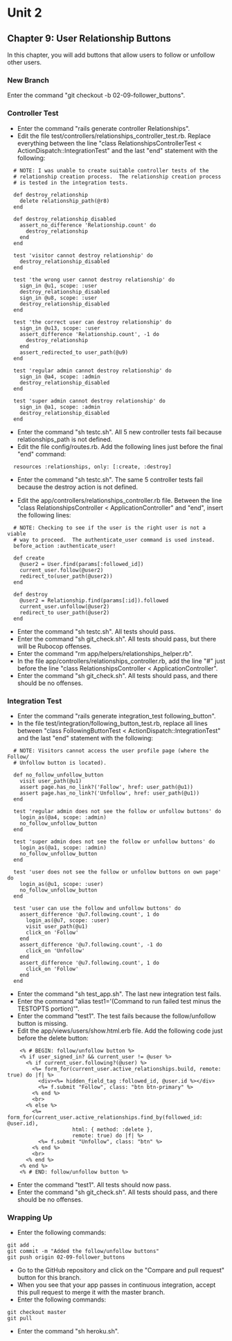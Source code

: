 # Unit 2
## Chapter 9: User Relationship Buttons

In this chapter, you will add buttons that allow users to follow or unfollow other users.

### New Branch
Enter the command "git checkout -b 02-09-follower_buttons".

### Controller Test
* Enter the command "rails generate controller Relationships".
* Edit the file test/controllers/relationships_controller_test.rb.  Replace everything between the line "class RelationshipsControllerTest < ActionDispatch::IntegrationTest" and the last "end" statement with the following:
```
  # NOTE: I was unable to create suitable controller tests of the
  # relationship creation process.  The relationship creation process
  # is tested in the integration tests.

  def destroy_relationship
    delete relationship_path(@r8)
  end

  def destroy_relationship_disabled
    assert_no_difference 'Relationship.count' do
      destroy_relationship
    end
  end

  test 'visitor cannot destroy relationship' do
    destroy_relationship_disabled
  end

  test 'the wrong user cannot destroy relationship' do
    sign_in @u1, scope: :user
    destroy_relationship_disabled
    sign_in @u8, scope: :user
    destroy_relationship_disabled
  end

  test 'the correct user can destroy relationship' do
    sign_in @u13, scope: :user
    assert_difference 'Relationship.count', -1 do
      destroy_relationship
    end
    assert_redirected_to user_path(@u9)
  end

  test 'regular admin cannot destroy relationship' do
    sign_in @a4, scope: :admin
    destroy_relationship_disabled
  end

  test 'super admin cannot destroy relationship' do
    sign_in @a1, scope: :admin
    destroy_relationship_disabled
  end
```
* Enter the command "sh testc.sh".  All 5 new controller tests fail because relationships_path is not defined.
* Edit the file config/routes.rb.  Add the following lines just before the final "end" command:
```
  resources :relationships, only: [:create, :destroy]
```
* Enter the command "sh testc.sh".  The same 5 controller tests fail because the destroy action is not defined.

* Edit the app/controllers/relationships_controller.rb file.  Between the line "class RelationshipsController < ApplicationController" and "end", insert the following lines:
```
  # NOTE: Checking to see if the user is the right user is not a viable
  # way to proceed.  The authenticate_user command is used instead.
  before_action :authenticate_user!

  def create
    @user2 = User.find(params[:followed_id])
    current_user.follow(@user2)
    redirect_to(user_path(@user2))
  end

  def destroy
    @user2 = Relationship.find(params[:id]).followed
    current_user.unfollow(@user2)
    redirect_to user_path(@user2)
  end
```
* Enter the command "sh testc.sh".  All tests should pass.
* Enter the command "sh git_check.sh".  All tests should pass, but there will be Rubocop offenses.
* Enter the command "rm app/helpers/relationships_helper.rb".
* In the file app/controllers/relationships_controller.rb, add the line "#" just before the line "class RelationshipsController < ApplicationController".
* Enter the command "sh git_check.sh".  All tests should pass, and there should be no offenses.

### Integration Test
* Enter the command "rails generate integration_test following_button".
* In the file test/integration/following_button_test.rb, replace all lines between "class FollowingButtonTest < ActionDispatch::IntegrationTest" and the last "end" statement with the following:
```
  # NOTE: Visitors cannot access the user profile page (where the Follow/
  # Unfollow button is located).

  def no_follow_unfollow_button
    visit user_path(@u1)
    assert page.has_no_link?('Follow', href: user_path(@u1))
    assert page.has_no_link?('Unfollow', href: user_path(@u1))
  end

  test 'regular admin does not see the follow or unfollow buttons' do
    login_as(@a4, scope: :admin)
    no_follow_unfollow_button
  end

  test 'super admin does not see the follow or unfollow buttons' do
    login_as(@a1, scope: :admin)
    no_follow_unfollow_button
  end

  test 'user does not see the follow or unfollow buttons on own page' do
    login_as(@u1, scope: :user)
    no_follow_unfollow_button
  end

  test 'user can use the follow and unfollow buttons' do
    assert_difference '@u7.following.count', 1 do
      login_as(@u7, scope: :user)
      visit user_path(@u1)
      click_on 'Follow'
    end
    assert_difference '@u7.following.count', -1 do
      click_on 'Unfollow'
    end
    assert_difference '@u7.following.count', 1 do
      click_on 'Follow'
    end
  end
```
* Enter the command "sh test_app.sh".  The last new integration test fails.
* Enter the command "alias test1='(Command to run failed test minus the TESTOPTS portion)'".
* Enter the command "test1".  The test fails because the follow/unfollow button is missing.
* Edit the app/views/users/show.html.erb file.  Add the following code just before the delete button:
```
    <% # BEGIN: follow/unfollow button %>
    <% if user_signed_in? && current_user != @user %>
      <% if current_user.following?(@user) %>
        <%= form_for(current_user.active_relationships.build, remote: true) do |f| %>
          <div><%= hidden_field_tag :followed_id, @user.id %></div>
          <%= f.submit "Follow", class: "btn btn-primary" %>
        <% end %>
        <br>
      <% else %>
        <%= form_for(current_user.active_relationships.find_by(followed_id: @user.id),
                     html: { method: :delete },
                     remote: true) do |f| %>
          <%= f.submit "Unfollow", class: "btn" %>
        <% end %>
        <br>
      <% end %>
    <% end %>
    <% # END: follow/unfollow button %>
```
* Enter the command "test1".  All tests should now pass.
* Enter the command "sh git_check.sh".  All tests should pass, and there should be no offenses.

### Wrapping Up
* Enter the following commands:
```
git add .
git commit -m "Added the follow/unfollow buttons"
git push origin 02-09-follower_buttons
```
* Go to the GitHub repository and click on the "Compare and pull request" button for this branch.
* When you see that your app passes in continuous integration, accept this pull request to merge it with the master branch.
* Enter the following commands:
```
git checkout master
git pull
```
* Enter the command "sh heroku.sh".

